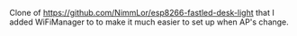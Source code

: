 Clone of https://github.com/NimmLor/esp8266-fastled-desk-light that I added WiFiManager to to make it much easier to set up when AP's change.
